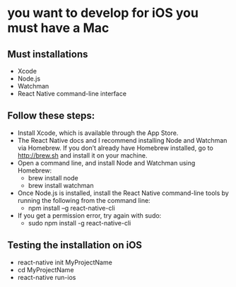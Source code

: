 # you want to develop for iOS you must have a Mac
## Must installations
* Xcode
* Node.js
* Watchman
* React Native command-line interface

## Follow these steps:
* Install Xcode, which is available through the App Store.
* The React Native docs and I recommend installing Node and Watchman via
Homebrew. If you don’t already have Homebrew installed, go to http://brew.sh
and install it on your machine.
* Open a command line, and install Node and Watchman using Homebrew:
  * brew install node
  * brew install watchman
* Once Node.js is installed, install the React Native command-line tools by running
the following from the command line:
  * npm install –g react-native-cli
* If you get a permission error, try again with sudo:
  * sudo npm install -g react-native-cli
 
 ## Testing the installation on iOS
* react-native init MyProjectName
* cd MyProjectName
* react-native run-ios
